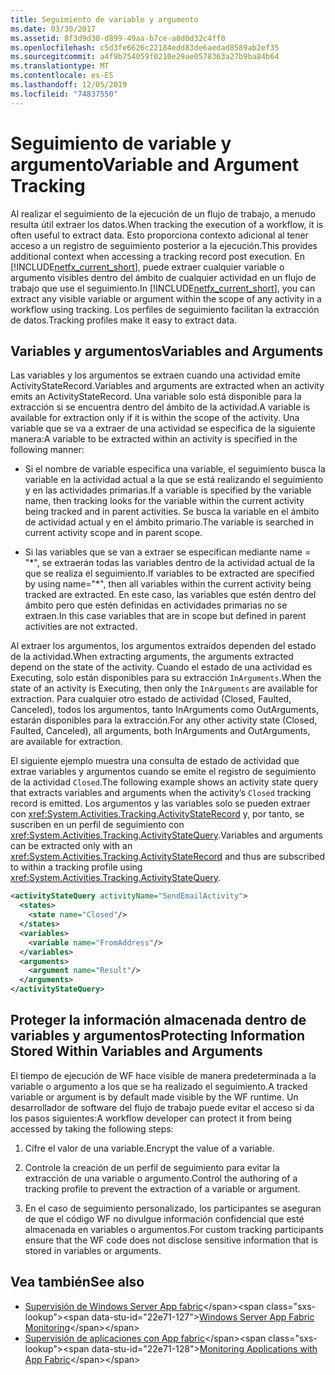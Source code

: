 ```yaml
---
title: Seguimiento de variable y argumento
ms.date: 03/30/2017
ms.assetid: 8f3d9d30-d899-49aa-b7ce-a8d0d32c4ff0
ms.openlocfilehash: c5d3fe6626c22184edd83de6aedad8589ab2ef35
ms.sourcegitcommit: a4f9b754059f0210e29ae0578363a27b9ba84b64
ms.translationtype: MT
ms.contentlocale: es-ES
ms.lasthandoff: 12/05/2019
ms.locfileid: "74837550"
---
```

# <a name="variable-and-argument-tracking"></a><span data-ttu-id="22e71-102">Seguimiento de variable y argumento</span><span class="sxs-lookup"><span data-stu-id="22e71-102">Variable and Argument Tracking</span></span>
<span data-ttu-id="22e71-103">Al realizar el seguimiento de la ejecución de un flujo de trabajo, a menudo resulta útil extraer los datos.</span><span class="sxs-lookup"><span data-stu-id="22e71-103">When tracking the execution of a workflow, it is often useful to extract data.</span></span> <span data-ttu-id="22e71-104">Esto proporciona contexto adicional al tener acceso a un registro de seguimiento posterior a la ejecución.</span><span class="sxs-lookup"><span data-stu-id="22e71-104">This provides additional context when accessing a tracking record post execution.</span></span> <span data-ttu-id="22e71-105">En [!INCLUDE[netfx_current_short](../../../includes/netfx-current-short-md.md)], puede extraer cualquier variable o argumento visibles dentro del ámbito de cualquier actividad en un flujo de trabajo que use el seguimiento.</span><span class="sxs-lookup"><span data-stu-id="22e71-105">In [!INCLUDE[netfx_current_short](../../../includes/netfx-current-short-md.md)], you can extract any visible variable or argument within the scope of any activity in a workflow using tracking.</span></span> <span data-ttu-id="22e71-106">Los perfiles de seguimiento facilitan la extracción de datos.</span><span class="sxs-lookup"><span data-stu-id="22e71-106">Tracking profiles make it easy to extract data.</span></span>  
  
## <a name="variables-and-arguments"></a><span data-ttu-id="22e71-107">Variables y argumentos</span><span class="sxs-lookup"><span data-stu-id="22e71-107">Variables and Arguments</span></span>  
 <span data-ttu-id="22e71-108">Las variables y los argumentos se extraen cuando una actividad emite ActivityStateRecord.</span><span class="sxs-lookup"><span data-stu-id="22e71-108">Variables and arguments are extracted when an activity emits an ActivityStateRecord.</span></span>  <span data-ttu-id="22e71-109">Una variable solo está disponible para la extracción si se encuentra dentro del ámbito de la actividad.</span><span class="sxs-lookup"><span data-stu-id="22e71-109">A variable is available for extraction only if it is within the scope of the activity.</span></span> <span data-ttu-id="22e71-110">Una variable que se va a extraer de una actividad se especifica de la siguiente manera:</span><span class="sxs-lookup"><span data-stu-id="22e71-110">A variable to be extracted within an activity is specified in the following manner:</span></span>  
  
- <span data-ttu-id="22e71-111">Si el nombre de variable especifica una variable, el seguimiento busca la variable en la actividad actual a la que se está realizando el seguimiento y en las actividades primarias.</span><span class="sxs-lookup"><span data-stu-id="22e71-111">If a variable is specified by the variable name, then tracking looks for the variable within the current activity being tracked and in parent activities.</span></span> <span data-ttu-id="22e71-112">Se busca la variable en el ámbito de actividad actual y en el ámbito primario.</span><span class="sxs-lookup"><span data-stu-id="22e71-112">The variable is searched in current activity scope and in parent scope.</span></span>  
  
- <span data-ttu-id="22e71-113">Si las variables que se van a extraer se especifican mediante name = "\*", se extraerán todas las variables dentro de la actividad actual de la que se realiza el seguimiento.</span><span class="sxs-lookup"><span data-stu-id="22e71-113">If variables to be extracted are specified by using name="\*", then all variables within the current activity being tracked are extracted.</span></span> <span data-ttu-id="22e71-114">En este caso, las variables que estén dentro del ámbito pero que estén definidas en actividades primarias no se extraen.</span><span class="sxs-lookup"><span data-stu-id="22e71-114">In this case variables that are in scope but defined in parent activities are not extracted.</span></span>  
  
 <span data-ttu-id="22e71-115">Al extraer los argumentos, los argumentos extraídos dependen del estado de la actividad.</span><span class="sxs-lookup"><span data-stu-id="22e71-115">When extracting arguments, the arguments extracted depend on the state of the activity.</span></span> <span data-ttu-id="22e71-116">Cuando el estado de una actividad es Executing, solo están disponibles para su extracción `InArguments`.</span><span class="sxs-lookup"><span data-stu-id="22e71-116">When the state of an activity is Executing, then only the `InArguments` are available for extraction.</span></span> <span data-ttu-id="22e71-117">Para cualquier otro estado de actividad (Closed, Faulted, Canceled), todos los argumentos, tanto InArguments como OutArguments, estarán disponibles para la extracción.</span><span class="sxs-lookup"><span data-stu-id="22e71-117">For any other activity state (Closed, Faulted, Canceled), all arguments, both InArguments and OutArguments, are available for extraction.</span></span>  
  
 <span data-ttu-id="22e71-118">El siguiente ejemplo muestra una consulta de estado de actividad que extrae variables y argumentos cuando se emite el registro de seguimiento de la actividad `Closed`.</span><span class="sxs-lookup"><span data-stu-id="22e71-118">The following example shows an activity state query that extracts variables and arguments when the activity’s `Closed` tracking record is emitted.</span></span> <span data-ttu-id="22e71-119">Los argumentos y las variables solo se pueden extraer con <xref:System.Activities.Tracking.ActivityStateRecord> y, por tanto, se suscriben en un perfil de seguimiento con <xref:System.Activities.Tracking.ActivityStateQuery>.</span><span class="sxs-lookup"><span data-stu-id="22e71-119">Variables and arguments can be extracted only with an <xref:System.Activities.Tracking.ActivityStateRecord> and thus are subscribed to within a tracking profile using <xref:System.Activities.Tracking.ActivityStateQuery>.</span></span>  
  
```xml  
<activityStateQuery activityName="SendEmailActivity">  
  <states>  
    <state name="Closed"/>  
  </states>  
  <variables>  
    <variable name="FromAddress"/>  
  </variables>  
  <arguments>  
    <argument name="Result"/>  
  </arguments>  
</activityStateQuery>  
```  
  
## <a name="protecting-information-stored-within-variables-and-arguments"></a><span data-ttu-id="22e71-120">Proteger la información almacenada dentro de variables y argumentos</span><span class="sxs-lookup"><span data-stu-id="22e71-120">Protecting Information Stored Within Variables and Arguments</span></span>  
 <span data-ttu-id="22e71-121">El tiempo de ejecución de WF hace visible de manera predeterminada a la variable o argumento a los que se ha realizado el seguimiento.</span><span class="sxs-lookup"><span data-stu-id="22e71-121">A tracked variable or argument is by default made visible by the WF runtime.</span></span> <span data-ttu-id="22e71-122">Un desarrollador de software del flujo de trabajo puede evitar el acceso si da los pasos siguientes:</span><span class="sxs-lookup"><span data-stu-id="22e71-122">A workflow developer can protect it from being accessed by taking the following steps:</span></span>  
  
1. <span data-ttu-id="22e71-123">Cifre el valor de una variable.</span><span class="sxs-lookup"><span data-stu-id="22e71-123">Encrypt the value of a variable.</span></span>  
  
2. <span data-ttu-id="22e71-124">Controle la creación de un perfil de seguimiento para evitar la extracción de una variable o argumento.</span><span class="sxs-lookup"><span data-stu-id="22e71-124">Control the authoring of a tracking profile to prevent the extraction of a variable or argument.</span></span>  
  
3. <span data-ttu-id="22e71-125">En el caso de seguimiento personalizado, los participantes se aseguran de que el código WF no divulgue información confidencial que esté almacenada en variables o argumentos.</span><span class="sxs-lookup"><span data-stu-id="22e71-125">For custom tracking participants ensure that the WF code does not disclose sensitive information that is stored in variables or arguments.</span></span>  
  
## <a name="see-also"></a><span data-ttu-id="22e71-126">Vea también</span><span class="sxs-lookup"><span data-stu-id="22e71-126">See also</span></span>

- <span data-ttu-id="22e71-127">[Supervisión de Windows Server App fabric](https://docs.microsoft.com/previous-versions/appfabric/ee677251(v=azure.10))</span><span class="sxs-lookup"><span data-stu-id="22e71-127">[Windows Server App Fabric Monitoring](https://docs.microsoft.com/previous-versions/appfabric/ee677251(v=azure.10))</span></span>
- <span data-ttu-id="22e71-128">[Supervisión de aplicaciones con App fabric](https://docs.microsoft.com/previous-versions/appfabric/ee677276(v=azure.10))</span><span class="sxs-lookup"><span data-stu-id="22e71-128">[Monitoring Applications with App Fabric](https://docs.microsoft.com/previous-versions/appfabric/ee677276(v=azure.10))</span></span>
